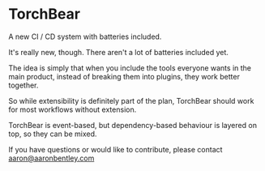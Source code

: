 # TorchBear

A new CI / CD system with batteries included.

It's really new, though.  There aren't a lot of batteries included yet.

The idea is simply that when you include the tools everyone wants in the main product, instead of breaking them into plugins, they work better together.

So while extensibility is definitely part of the plan, TorchBear should work for most workflows without extension.

TorchBear is event-based, but dependency-based behaviour is layered on top, so they can be mixed.

If you have questions or would like to contribute, please contact aaron@aaronbentley.com
